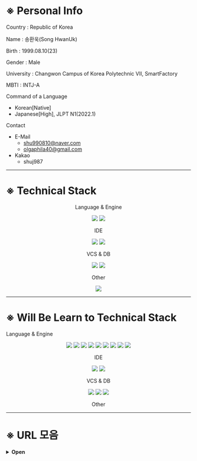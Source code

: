# ※ Personal Info
Country : Republic of Korea

Name : 송환욱(Song HwanUk)
 
Birth : 1999.08.10(23)

Gender : Male

University : Changwon Campus of Korea Polytechnic Ⅶ, SmartFactory

MBTI : INTJ-A

Command of a Language
- Korean[Native]
- Japanese[High], JLPT N1(2022.1)

Contact
- E-Mail
  - shu990810@naver.com
  - olgaphila40@gmail.com
- Kakao
  - shuj987

---

# ※ Technical Stack

<p align="center">
Language & Engine
</p>
<p align="center">
<img src="https://img.shields.io/badge/C＃-000000?style=flat-square&logo=Csharp&logoColor=FFFFFF"/>
<img src="https://img.shields.io/badge/Unity-000000?style=flat-square&logo=Unity&logoColor=FFFFFF"/>
</p>

<p align="center">
IDE
</p>
<p align="center">
<img src="https://img.shields.io/badge/Visual Studio-000000?style=flat-square&logo=Visual Studio&logoColor=FFFFFF"/>
<img src="https://img.shields.io/badge/Visual Studio Code-000000?style=flat-square&logo=Visual Studio Code&logoColor=FFFFFF"/>
</p>

<p align="center">
VCS & DB
</p>
<p align="center">
<img src="https://img.shields.io/badge/GitHub-000000?style=flat-square&logo=GitHub&logoColor=FFFFFF"/>
<img src="https://img.shields.io/badge/MongoDB-000000?style=flat-square&logo=MongoDB&logoColor=FFFFFF"/>
</p>

<p align="center">
Other
</p>
<p align="center">
<img src="https://img.shields.io/badge/Adobe Premiere Pro-000000?style=flat-square&logo=Adobe Premiere Pro&logoColor=FFFFFF"/>
</p>

---

# ※ Will Be Learn to Technical Stack

<p align="center">

Language & Engine
</p>
<p align="center">
<img src="https://img.shields.io/badge/C++-000000?style=flat-square&logo=C++&logoColor=FFFFFF"/>
<img src="https://img.shields.io/badge/Python-000000?style=flat-square&logo=Python&logoColor=FFFFFF"/>
<img src="https://img.shields.io/badge/Java-000000?style=flat-square&logo=Java&logoColor=FFFFFF"/>
<img src="https://img.shields.io/badge/Kotlin-000000?style=flat-square&logo=Kotlin&logoColor=FFFFFF"/>
<img src="https://img.shields.io/badge/JavaScript-000000?style=flat-square&logo=JavaScript&logoColor=FFFFFF"/>
<img src="https://img.shields.io/badge/React-000000?style=flat-square&logo=React&logoColor=FFFFFF"/>
<img src="https://img.shields.io/badge/jQuery-000000?style=flat-square&logo=jQuery&logoColor=FFFFFF"/>
<img src="https://img.shields.io/badge/HTML5-000000?style=flat-square&logo=HTML5&logoColor=FFFFFF"/>
<img src="https://img.shields.io/badge/CSS3-000000?style=flat-square&logo=CSS3&logoColor=FFFFFF"/>
</p>

<p align="center">
IDE
</p>
<p align="center">
<img src="https://img.shields.io/badge/Android Studio-000000?style=flat-square&logo=Android Studio&logoColor=FFFFFF"/>
<img src="https://img.shields.io/badge/Xcode-000000?style=flat-square&logo=Xcode&logoColor=FFFFFF"/>
</p>

<p align="center">
VCS & DB
</p>
<p align="center">
<img src="https://img.shields.io/badge/MySQL-000000?style=flat-square&logo=MySQL&logoColor=FFFFFF"/>
<img src="https://img.shields.io/badge/MariaDB-000000?style=flat-square&logo=MariaDB&logoColor=FFFFFF"/>
<img src="https://img.shields.io/badge/Oracle-000000?style=flat-square&logo=Oracle&logoColor=FFFFFF"/>
</p>

<p align="center">
Other
</p>

---

# ※ URL 모음
<details>
<summary><b>Open</b></summary>

※ 이론 & 교양
- [22-06-27: [okky.kr]어떻게 공부할까? 프로그래머를 위한 공부론](https://okky.kr/article/398880)
- [22-06-27: 유니티, 증강현실 앱개발 런칭기(iOS, Android)](https://brunch.co.kr/@chickenmoim/18)
- [22-06-29: 아무도 가르쳐 주지 않는 것](https://velog.io/@mowinckel/%EC%95%84%EB%AC%B4%EB%8F%84-%EA%B0%80%EB%A5%B4%EC%B3%90-%EC%A3%BC%EC%A7%80-%EC%95%8A%EB%8A%94-%EA%B2%83)
- [22-06-29: [okky.kr]초보 개발자를 위한 스택트레이스 읽는 법](https://okky.kr/article/338405)
- [[Youtube - 이민석 작가]한국에서 소프트웨어 엔지니어로 성공하는 법](https://youtu.be/mKGhBtQI1iA)
- [[okky.kr]면접에서 들었던 & 했던 질문들](https://okky.kr/article/1255457)

※ 커리어 & 대회
- [메타버스 개발자 경진대회](https://www.metaversedev.kr/)
- [한국 컨텐츠 진흥원](https://www.kocca.kr/kocca/main.do)

※ 강의 사이트
- ALL(+ Massive Online Open Course)
  - [[Naver]boostcourse](https://www.boostcourse.org/opencourse)
  - [[Naver]edwith](https://www.edwith.org)
  - [WikiDocs](https://wikidocs.net)
  - [생활코딩](https://opentutorials.org/course/1)
  - [[pikurate]무료 개발 강의 모음](https://www.pikurate.com/pik/%EB%B0%B0%EC%9B%8C%EC%84%9C-%EB%82%A8-%EC%A3%BC%EB%8A%94-%EB%AC%B4%EB%A3%8C-%EA%B0%9C%EB%B0%9C-%EA%B0%95%EC%9D%98-%EB%AA%A8%EC%9D%8C?category=C%EC%96%B8%EC%96%B4)
- Theme
  - [[Unity]Unity Learn](https://learn.unity.com/)
  - [[Github ReadMe]MarkDown 문법](https://blog.naver.com/hunii123/222440191093)
  - [[Github ReadMe]Profile Banner, Badge](https://onlyfor-me-blog.tistory.com/328)
  - [[HTML5, CSS][Youtube - 얄팍한 코딩사전]제대로 파는 HTML & CSS 강좌 - 웹개발 퍼블리싱 끝장내기](https://youtu.be/TrC2x4N0XqY)
  
    
※ Cloud Storage & API
- [Firebase](https://firebase.google.com/?hl=ko)
- [Google Cloud](https://www.googleadservices.com/pagead/aclk?sa=L&ai=DChcSEwjb-cf81pr5AhUIrpYKHYD4B0MYABABGgJ0bA&ohost=www.google.com&cid=CAESbOD2-SDuCUisJDQaYDxWDKVWbKFgrtEygUoRlVLfA1v_gnW55tY24f8H2giWSPCeOpaJR-d6lBb7CjphdBbfJoKTLI3uBnEjuuVJLcqwZGs_YSz8QqEdQtv4x3jKN8dpJJfsQvQ3YKOQ2xjngA&sig=AOD64_16VYh82D5GwLzfNE2cdgVvWQ19bQ&q&adurl&ved=2ahUKEwiQy7_81pr5AhUSpVYBHVpTBeAQ0Qx6BAgFEAE)
- [Naver Cloud](https://www.ncloud.com/)
- [Amazon AWS](https://aws.amazon.com/ko/free/?all-free-tier.sort-by=item.additionalFields.SortRank&all-free-tier.sort-order=asc&awsf.Free%20Tier%20Types=*all&awsf.Free%20Tier%20Categories=categories%23compute&trk=84ad1b7a-e8a4-4edd-bc74-15704bf999e7&sc_channel=ps&s_kwcid=AL!4422!3!588924203277!e!!g!!aws%20%ED%81%B4%EB%9D%BC%EC%9A%B0%EB%93%9C&ef_id=Cj0KCQjwxIOXBhCrARIsAL1QFCZFHWHsKyutCJRaH4EN0n3QPv6g94MGlwcBLMDBDmhVU173c3U1mkMaAmjkEALw_wcB:G:s&s_kwcid=AL!4422!3!588924203277!e!!g!!aws%20%ED%81%B4%EB%9D%BC%EC%9A%B0%EB%93%9C)
- [PhotonEngine](https://www.photonengine.com/ko-KR/)

※ Modeling & Animations
- [turbosquid](https://www.turbosquid.com/ko/fbx-models)
- [cgtrader](https://www.cgtrader.com/free-3d-models)
- [myminifactory](https://www.myminifactory.com/)
- [mixamo](https://www.mixamo.com/#/)

※ 他
- [behance](https://www.behance.net/)
- [carbon](https://carbon.now.sh/)
- [simpleicons](https://simpleicons.org/)
  
  
</div>
</details>
